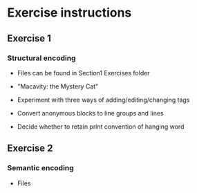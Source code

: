 # Exercise instructions

## Exercise 1
### Structural encoding
- Files can be found in Section1 Exercises folder
 - "Macavity: the Mystery Cat"

- Experiment with three ways of adding/editing/changing tags
- Convert anonymous blocks to line groups and lines
- Decide whether to retain print convention of hanging word

## Exercise 2
### Semantic encoding
- Files 
